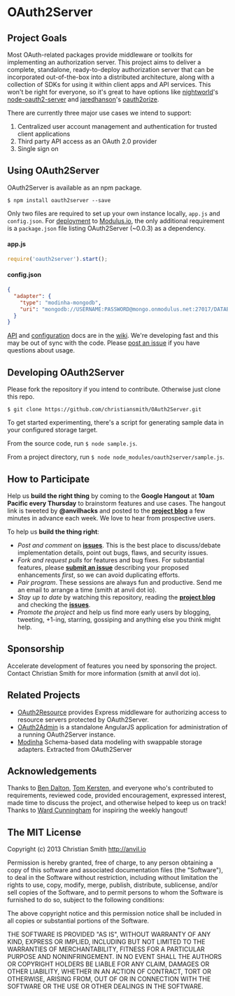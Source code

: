 # OAuth2Server

## Project Goals

Most OAuth-related packages provide middleware or toolkits for implementing an authorization server. This project aims to deliver a complete, standalone, ready-to-deploy authorization server that can be incorporated out-of-the-box into a distributed architecture, along with a collection of SDKs for using it within client apps and API services. This won't be right for everyone, so it's great to have options like [nightworld](https://github.com/nightworld)'s [node-oauth2-server](https://npmjs.org/package/node-oauth2-server) and [jaredhanson](https://github.com/jaredhanson)'s [oauth2orize](https://github.com/jaredhanson/oauth2orize).

There are currently three major use cases we intend to support:

1. Centralized user account management and authentication for trusted client applications
2. Third party API access as an OAuth 2.0 provider
3. Single sign on

## Using OAuth2Server

OAuth2Server is available as an npm package. 

    $ npm install oauth2server --save

Only two files are required to set up your own instance locally, `app.js` and `config.json`. For [deployment](https://github.com/christiansmith/OAuth2Server/wiki/Deployment) to [Modulus.io](http://modulus.io), the only additional requirement is a `package.json` file listing OAuth2Server (~0.0.3) as a dependency.


#### app.js

```javascript
require('oauth2server').start();
```

#### config.json

```json
{
  "adapter": {
    "type": "modinha-mongodb",
    "uri": "mongodb://USERNAME:PASSWORD@mongo.onmodulus.net:27017/DATABASE"
  }
}
```

[API](https://github.com/christiansmith/OAuth2Server/wiki/API) and [configuration](https://github.com/christiansmith/OAuth2Server/wiki/Configuration) docs are in the [wiki](https://github.com/christiansmith/OAuth2Server/wiki). We're developing fast and this may be out of sync with the code. Please [post an issue](https://github.com/christiansmith/OAuth2Server/issues) if you have questions about usage. 


## Developing OAuth2Server

Please fork the repository if you intend to contribute. Otherwise just clone this repo. 

    $ git clone https://github.com/christiansmith/OAuth2Server.git

To get started experimenting, there's a script for generating sample data in your configured storage target.

From the source code, run `$ node sample.js`.

From a project directory, run `$ node node_modules/oauth2server/sample.js`.

## How to Participate

Help us **build the right thing** by coming to the **Google Hangout** at **10am Pacific every Thursday** to brainstorm features and use cases. The hangout link is tweeted by **@anvilhacks** and posted to the [**project blog**](http://oauth2server.blogspot.com/) a few minutes in advance each week. We love to hear from prospective users.

To help us **build the thing right**:

* *Post and comment* on [**issues**](https://github.com/christiansmith/OAuth2Server/issues). This is the best place to discuss/debate implementation details, point out bugs, flaws, and security issues. 
* *Fork and request pulls* for features and bug fixes. For substantial features, please [**submit an issue**](https://github.com/christiansmith/OAuth2Server/issues) describing your proposed enhancements *first*, so we can avoid duplicating efforts.
* *Pair program*. These sessions are always fun and productive. Send me an email to arrange a time (smith at anvil dot io). 
* *Stay up to date* by watching this repository, reading the [**project blog**](http://oauth2server.blogspot.com/) and checking the [**issues**](https://github.com/christiansmith/OAuth2Server/issues).
* *Promote the project* and help us find more early users by blogging, tweeting, +1-ing, starring, gossiping and anything else you think might help.


## Sponsorship

Accelerate development of features you need by sponsoring the project. Contact Christian Smith for more information (smith at anvil dot io).


## Related Projects

* [OAuth2Resource](https://github.com/christiansmith/OAuth2Resource) provides Express middleware for authorizing access to resource servers protected by OAuth2Server.
* [OAuth2Admin](https://github.com/christiansmith/OAuth2Admin) is a standalone AngularJS application for administration of a running OAuth2Server instance.
* [Modinha](https://github.com/christiansmith/Modinha) Schema-based data modeling with swappable storage adapters. Extracted from OAuth2Server


## Acknowledgements

Thanks to [Ben Dalton](https://github.com/bendalton), [Tom Kersten](https://github.com/tomkersten), and everyone who's contributed to requirements, reviewed code, provided encouragement, expressed interest, made time to discuss the project, and otherwise helped to keep us on track! Thanks to [Ward Cunningham](https://github.com/WardCunningham) for inspiring the weekly hangout!


## The MIT License

Copyright (c) 2013 Christian Smith http://anvil.io

Permission is hereby granted, free of charge, to any person obtaining a copy
of this software and associated documentation files (the "Software"), to deal
in the Software without restriction, including without limitation the rights
to use, copy, modify, merge, publish, distribute, sublicense, and/or sell
copies of the Software, and to permit persons to whom the Software is
furnished to do so, subject to the following conditions:

The above copyright notice and this permission notice shall be included in
all copies or substantial portions of the Software.

THE SOFTWARE IS PROVIDED "AS IS", WITHOUT WARRANTY OF ANY KIND, EXPRESS OR
IMPLIED, INCLUDING BUT NOT LIMITED TO THE WARRANTIES OF MERCHANTABILITY,
FITNESS FOR A PARTICULAR PURPOSE AND NONINFRINGEMENT. IN NO EVENT SHALL THE
AUTHORS OR COPYRIGHT HOLDERS BE LIABLE FOR ANY CLAIM, DAMAGES OR OTHER
LIABILITY, WHETHER IN AN ACTION OF CONTRACT, TORT OR OTHERWISE, ARISING FROM,
OUT OF OR IN CONNECTION WITH THE SOFTWARE OR THE USE OR OTHER DEALINGS IN
THE SOFTWARE.
